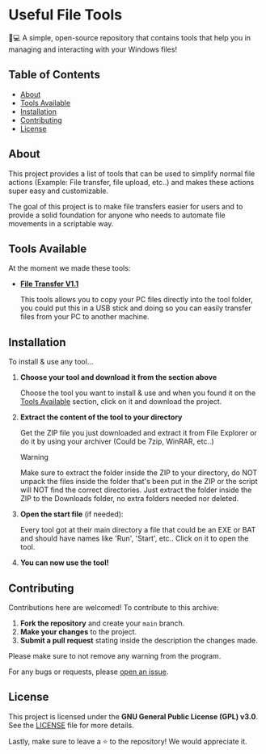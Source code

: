 # Useful File Tools

📁💻 A simple, open-source repository that contains tools that help you in managing and interacting with your Windows files!

## Table of Contents
- [About](#about)
- [Tools Available](#tools-available)
- [Installation](#installation)
- [Contributing](#contributing)
- [License](#license)

## About

This project provides a list of tools that can be used to simplify normal file actions (Example: File transfer, file upload, etc..) and makes these actions super easy and customizable.

The goal of this project is to make file transfers easier for users and to provide a solid foundation for anyone who needs to automate file movements in a scriptable way.

## Tools Available

At the moment we made these tools:
- [**File Transfer V1.1**](https://github.com/TheBatchMaster/UsefulFileTools/raw/refs/heads/main/TransferTools.zip)
  
  This tools allows you to copy your PC files directly into the tool folder, you could put this in a USB stick and doing so you can easily transfer files from your PC to another machine.

## Installation

To install & use any tool...

1. **Choose your tool and download it from the section above**
   
   Choose the tool you want to install & use and when you found it on the [Tools Available](#tools-available) section, click on it and download the project.

2. **Extract the content of the tool to your directory**

   Get the ZIP file you just downloaded and extract it from File Explorer or do it by using your archiver (Could be 7zip, WinRAR, etc..)
   > [!WARNING] 
   > Make sure to extract the folder inside the ZIP to your directory, do NOT unpack the files inside the folder that's been put in the ZIP or the script will NOT find the correct directories. Just extract the folder inside the ZIP to the Downloads folder, no extra folders needed nor deleted.

4. **Open the start file** (if needed):

   Every tool got at their main directory a file that could be an EXE or BAT and should have names like 'Run', 'Start', etc..
   Click on it to open the tool.

6. **You can now use the tool!**

## Contributing

Contributions here are welcomed! To contribute to this archive:

1. **Fork the repository** and create your `main` branch.
2. **Make your changes** to the project.
3. **Submit a pull request** stating inside the description the changes made.

Please make sure to not remove any warning from the program.

For any bugs or requests, please [open an issue](https://github.com/TheBatchMaster/UsefulFileTools/issues).

## License

This project is licensed under the **GNU General Public License (GPL) v3.0**. See the [LICENSE](LICENSE) file for more details.


Lastly, make sure to leave a ⭐ to the repository! We would appreciate it.
